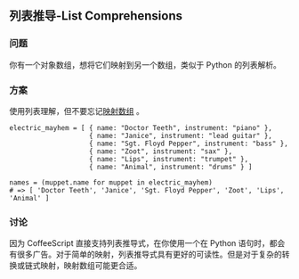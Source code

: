 ## 列表推导-List Comprehensions
### 问题
你有一个对象数组，想将它们映射到另一个数组，类似于 Python 的列表解析。
### 方案
使用列表理解，但不要忘记[映射数组]( http://coffeescript-cookbook.github.io/chapters/arrays/mapping-arrays) 。
```
electric_mayhem = [ { name: "Doctor Teeth", instrument: "piano" },
                    { name: "Janice", instrument: "lead guitar" },
                    { name: "Sgt. Floyd Pepper", instrument: "bass" },
                    { name: "Zoot", instrument: "sax" },
                    { name: "Lips", instrument: "trumpet" },
                    { name: "Animal", instrument: "drums" } ]

names = (muppet.name for muppet in electric_mayhem)
# => [ 'Doctor Teeth', 'Janice', 'Sgt. Floyd Pepper', 'Zoot', 'Lips', 'Animal' ]
```
### 讨论
因为 CoffeeScript 直接支持列表推导式，在你使用一个在 Python 语句时，都会有很多广告。对于简单的映射，列表推导式具有更好的可读性。但是对于复杂的转换或链式映射，映射数组可能更合适。

